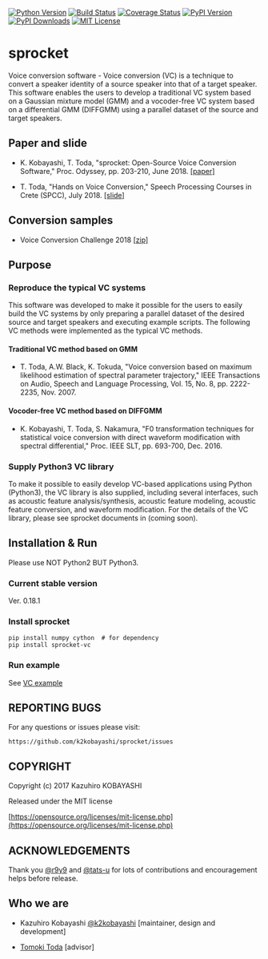 [![Python Version](https://img.shields.io/badge/Python-3.5%2C%203.6%2C%203.7-green.svg)](https://img.shields.io/badge/Python-3.5%2C%203.6%2C%203.7-green.svg)
[![Build Status](https://www.travis-ci.org/k2kobayashi/sprocket.svg?branch=travis)](https://www.travis-ci.org/k2kobayashi/sprocket)
[![Coverage Status](https://coveralls.io/repos/github/k2kobayashi/sprocket/badge.svg?branch=master)](https://coveralls.io/github/k2kobayashi/sprocket?branch=master)
[![PyPI Version](http://img.shields.io/pypi/v/{{sprocket-vc}}.svg)](https://pypi.python.org/pypi/{{sprocket-vc}})
[![PyPI Downloads](http://img.shields.io/pypi/dm/{{sprocket-vc}}.svg)](https://pypi.python.org/pypi/{{sprocket-vc}})
[![MIT License](http://img.shields.io/badge/license-MIT-blue.svg?style=flat)](LICENSE)

sprocket
======


Voice conversion software - Voice conversion (VC) is a technique to convert a speaker identity of a source speaker into that of a target speaker. This software enables the users to develop a traditional VC system based on a Gaussian mixture model (GMM) and a vocoder-free VC system based on a differential GMM (DIFFGMM) using a parallel dataset of the source and target speakers.

## Paper and slide
- K. Kobayashi, T. Toda, "sprocket: Open-Source Voice Conversion Software," Proc. Odyssey, pp. 203-210, June 2018.
[[paper]](https://nuss.nagoya-u.ac.jp/s/h8YKnq6qxjjxtU3)

- T. Toda, "Hands on Voice Conversion," Speech Processing Courses in Crete (SPCC), July 2018.
[[slide]](https://www.slideshare.net/NU_I_TODALAB/hands-on-voice-conversion)

## Conversion samples
- Voice Conversion Challenge 2018 [[zip]](https://nuss.nagoya-u.ac.jp/index.php/s/Cs0YbTCw85p3QDK)


## Purpose
### Reproduce the typical VC systems

This software was developed to make it possible for the users to easily build the VC systems by only preparing a parallel dataset of the desired source and target speakers and executing example scripts.
The following VC methods were implemented as the typical VC methods.

#### Traditional VC method based on GMM
- T. Toda, A.W. Black, K. Tokuda, "Voice conversion based on maximum likelihood estimation of spectral parameter trajectory," IEEE Transactions on Audio, Speech and Language Processing, Vol. 15, No. 8, pp. 2222-2235, Nov. 2007.

#### Vocoder-free VC method based on DIFFGMM
- K. Kobayashi, T. Toda, S. Nakamura, "F0 transformation techniques for statistical voice conversion with direct waveform modification with spectral differential," Proc. IEEE SLT, pp. 693-700, Dec. 2016.

### Supply Python3 VC library
To make it possible to easily develop VC-based applications using Python (Python3), the VC library is also supplied, including several interfaces, such as acoustic feature analysis/synthesis, acoustic feature modeling, acoustic feature conversion, and waveform modification.
For the details of the VC library, please see sprocket documents in (coming soon).

## Installation & Run

Please use NOT Python2 BUT Python3.

### Current stable version

Ver. 0.18.1

### Install sprocket

```
pip install numpy cython  # for dependency
pip install sprocket-vc
```

### Run example

See [VC example](docs/vc_example.md)

## REPORTING BUGS

For any questions or issues please visit:

```
https://github.com/k2kobayashi/sprocket/issues
```

## COPYRIGHT

Copyright (c) 2017 Kazuhiro KOBAYASHI

Released under the MIT license

[https://opensource.org/licenses/mit-license.php](https://opensource.org/licenses/mit-license.php)

## ACKNOWLEDGEMENTS
Thank you [@r9y9](https://github.com/r9y9) and [@tats-u](https://github.com/tats-u) for lots of contributions and encouragement helps before release.

## Who we are
- Kazuhiro Kobayashi [@k2kobayashi](https://github.com/k2kobayashi) [maintainer, design and development]

- [Tomoki Toda](https://sites.google.com/site/tomokitoda/) [advisor]
